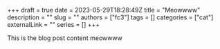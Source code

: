 +++ 
draft = true
date = 2023-05-29T18:28:49Z
title = "Meowwww"
description = ""
slug = ""
authors = ["fc3"]
tags = []
categories = ["cat"]
externalLink = ""
series = []
+++

This is the blog post content meowwww